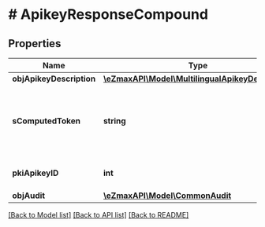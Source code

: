 # # ApikeyResponseCompound

## Properties

Name | Type | Description | Notes
------------ | ------------- | ------------- | -------------
**objApikeyDescription** | [**\eZmaxAPI\Model\MultilingualApikeyDescription**](MultilingualApikeyDescription.md) |  |
**sComputedToken** | **string** | The secret token for the API key.  This will be returned only on creation. | [optional]
**pkiApikeyID** | **int** | The unique ID of the Apikey |
**objAudit** | [**\eZmaxAPI\Model\CommonAudit**](CommonAudit.md) |  |

[[Back to Model list]](../../README.md#models) [[Back to API list]](../../README.md#endpoints) [[Back to README]](../../README.md)
